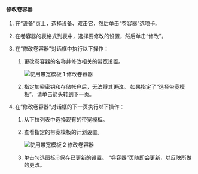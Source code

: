 <!--author=SharS last changed: 1/7/2016-->

#### <a name="to-modify-a-volume-container"></a>修改卷容器
1. 在“设备”页上，选择设备、双击它，然后单击“卷容器”选项卡。
2. 在卷容器的表格式列表中，选择要修改的设置，然后单击“修改”。
3. 在“修改卷容器”对话框中执行以下操作：
   
   1. 更改卷容器的名称并修改相关的带宽设置。 
      
       ![使用带宽模板 1 修改卷容器](./media/storsimple-modify-volume-container/HCS_ModifyVCBT1-include.png)
   2. 指定加密密钥和存储帐户后，无法将其更改。 如果指定了“选择带宽模板”，请单击箭头转到下一页。
4. 在“修改卷容器”对话框的下一页执行以下操作：
   
   1. 从下拉列表中选择现有的带宽模板。
   2. 查看指定的带宽模板的计划设置。
      
       ![使用带宽模板 2 修改卷容器](./media/storsimple-modify-volume-container/HCS_ModifyVCBT2-include.png)
   3. 单击勾选图标![勾选图标](./media/storsimple-modify-volume-container/HCS_CheckIcon-include.png)保存已更新的设置。 “卷容器”页随即会更新，以反映所做的更改。



<!--HONumber=Nov16_HO3-->


